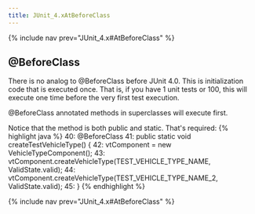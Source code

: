 ```yaml
---
title: JUnit_4.xAtBeforeClass
---
```

{% include nav prev="JUnit_4.x#AtBeforeClass" %}

## @BeforeClass

There is no analog to @BeforeClass before JUnit 4.0. This is initialization code that is executed once. That is, if you have 1 unit tests or 100, this will execute one time before the very first test execution.

@BeforeClass annotated methods in superclasses will execute first.

Notice that the method is both public and static. That's required:
{% highlight java %}
40:     @BeforeClass
41:     public static void createTestVehicleType() {
42:         vtComponent = new VehicleTypeComponent();
43:         vtComponent.createVehicleType(TEST_VEHICLE_TYPE_NAME, ValidState.valid);
44:         vtComponent.createVehicleType(TEST_VEHICLE_TYPE_NAME_2, ValidState.valid);
45:     }
{% endhighlight %}

{% include nav prev="JUnit_4.x#AtBeforeClass" %}

